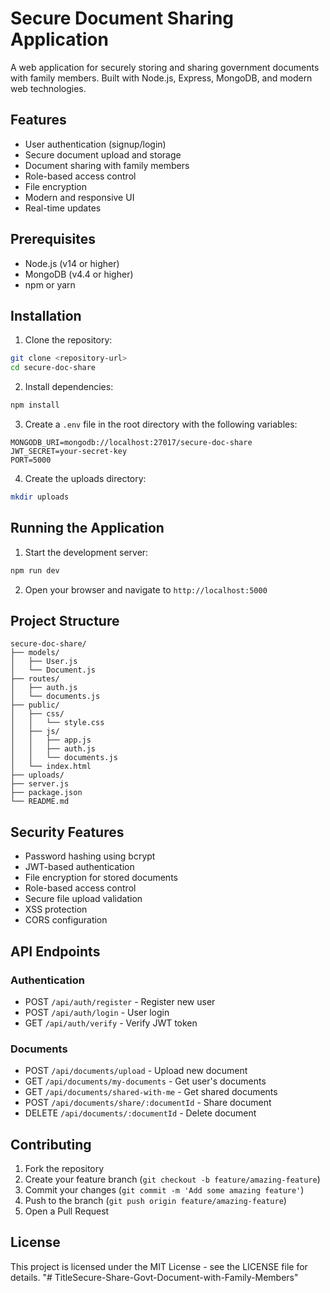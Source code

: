 # Secure Document Sharing Application

A web application for securely storing and sharing government documents with family members. Built with Node.js, Express, MongoDB, and modern web technologies.

## Features

- User authentication (signup/login)
- Secure document upload and storage
- Document sharing with family members
- Role-based access control
- File encryption
- Modern and responsive UI
- Real-time updates

## Prerequisites

- Node.js (v14 or higher)
- MongoDB (v4.4 or higher)
- npm or yarn

## Installation

1. Clone the repository:
```bash
git clone <repository-url>
cd secure-doc-share
```

2. Install dependencies:
```bash
npm install
```

3. Create a `.env` file in the root directory with the following variables:
```
MONGODB_URI=mongodb://localhost:27017/secure-doc-share
JWT_SECRET=your-secret-key
PORT=5000
```

4. Create the uploads directory:
```bash
mkdir uploads
```

## Running the Application

1. Start the development server:
```bash
npm run dev
```

2. Open your browser and navigate to `http://localhost:5000`

## Project Structure

```
secure-doc-share/
├── models/
│   ├── User.js
│   └── Document.js
├── routes/
│   ├── auth.js
│   └── documents.js
├── public/
│   ├── css/
│   │   └── style.css
│   ├── js/
│   │   ├── app.js
│   │   ├── auth.js
│   │   └── documents.js
│   └── index.html
├── uploads/
├── server.js
├── package.json
└── README.md
```

## Security Features

- Password hashing using bcrypt
- JWT-based authentication
- File encryption for stored documents
- Role-based access control
- Secure file upload validation
- XSS protection
- CORS configuration

## API Endpoints

### Authentication
- POST `/api/auth/register` - Register new user
- POST `/api/auth/login` - User login
- GET `/api/auth/verify` - Verify JWT token

### Documents
- POST `/api/documents/upload` - Upload new document
- GET `/api/documents/my-documents` - Get user's documents
- GET `/api/documents/shared-with-me` - Get shared documents
- POST `/api/documents/share/:documentId` - Share document
- DELETE `/api/documents/:documentId` - Delete document

## Contributing

1. Fork the repository
2. Create your feature branch (`git checkout -b feature/amazing-feature`)
3. Commit your changes (`git commit -m 'Add some amazing feature'`)
4. Push to the branch (`git push origin feature/amazing-feature`)
5. Open a Pull Request

## License

This project is licensed under the MIT License - see the LICENSE file for details. "# TitleSecure-Share-Govt-Document-with-Family-Members" 
